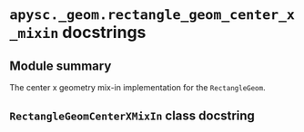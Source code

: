 # `apysc._geom.rectangle_geom_center_x_mixin` docstrings

## Module summary

The center x geometry mix-in implementation for the `RectangleGeom`.

## `RectangleGeomCenterXMixIn` class docstring